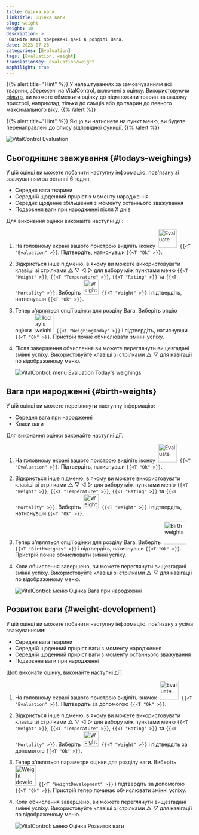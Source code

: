 ```yaml
---
title: Оцінка ваги
linkTitle: Оцінка ваги
slug: weight
weight: 10
description: >
 Оцініть ваші збережені дані в розділі Вага.
date: 2023-07-26
categories: [Evaluation]
tags: [Evaluation, weight]
translationKey: evaluation/weight
maphilight: true
---
```

{{% alert title="Hint" %}}
У налаштуваннях за замовчуванням всі тварини, збережені на VitalControl, включені в оцінку. Використовуючи [фільтр](../../filter/), ви можете обмежити оцінку до підмножини тварин на вашому пристрої, наприклад, тільки до самців або до тварин до певного максимального віку.
{{% /alert %}}

{{% alert title="Hint" %}}
Якщо ви натиснете на пункт меню, ви будете перенаправлені до опису відповідної функції.
{{% /alert %}}

<img src="../images/imagemap.png" alt="VitalControl Evaluation" title="Weight" usemap="#workmap" class="maphilight" />

<map name="workmap">
   <area shape="rect" coords="3,40,116,160" alt="Сьогоднішнє зважування" title="Оцініть вагові значення ваших тварин, записані за допомогою VitalControl на поточний день&#10;Клацання миші: до документації" href="/uk/docs/evaluation/weight/#todays-weighings">
   <area shape="rect" coords="116,40,238,160" alt="Вага при народженні" title="Оцініть ваші збережені ваги при народженні&#10;Клацання миші: до документації" href="/uk/docs/evaluation/weight/#birth-weights">
   <area shape="rect" coords="3,160,116,279" alt="Розвиток ваги" title="Оцініть розвиток ваги ваших тварин&#10;Клацання миші: до документації" href="/uk/docs/evaluation/weight/#weight-development">

   <area shape="rect" coords="150,282,238,319" alt="Фільтр" title="Встановити фільтр&#10;Клацання миші: до документації" href="/uk/docs/filter">
   <area shape="rect" coords="2,282,95,319" alt="Назад" title="Повернутися на один рівень назад&#10;Клацання миші: до документації" href="/uk/docs/evaluation/">
</map>

## Сьогоднішнє зважування {#todays-weighings}
У цій оцінці ви можете побачити наступну інформацію, пов'язану зі зважуванням за останні 6 годин:
- Середня вага тварини
- Середній щоденний приріст з моменту народження
- Середнє щоденне збільшення з моменту останнього зважування
- Подвоєння ваги при народженні після X днів

Для виконання оцінки виконайте наступні дії:

1. На головному екрані вашого пристрою виділіть іконку &nbsp;<img src="/icons/main/evaluation.svg" width="50" align="bottom" alt="Evaluate" />&nbsp; `{{<T "Evaluation" >}}`. Підтвердіть, натиснувши `{{<T "Ok" >}}`.

2. Відкриється інше підменю, в якому ви можете використовувати клавіші зі стрілками △ ▽ ◁ ▷ для вибору між пунктами меню `{{<T "Weight" >}}`, `{{<T "Temperature" >}}`, `{{<T "Rating" >}}` та `{{<T "Mortality" >}}`. Виберіть &nbsp;<img src="/icons/evaluation/weight.svg" width="40" align="bottom" alt="Weight" />&nbsp; `{{<T "Weight" >}}` і підтвердіть, натиснувши `{{<T "Ok" >}}`.

3. Тепер з'являться опції оцінки для розділу Вага. Виберіть опцію оцінки &nbsp;<img src="/icons/evaluation/weighingtoday.svg" width="50" align="bottom" alt="Today's weighing" />&nbsp; `{{<T "WeighingToday" >}}` і підтвердіть, натиснувши `{{<T "Ok" >}}`. Пристрій почне обчислювати змінні успіху.

4. Після завершення обчислення ви можете переглянути вищезгадані змінні успіху. Використовуйте клавіші зі стрілками △ ▽ для навігації по відображеному меню.

   ![VitalControl: menu Evaluation Today's weighings](../images/todaysweighings.png "Evaluate Today's weighings")

## Вага при народженні {#birth-weights}
У цій оцінці ви можете переглянути наступну інформацію:
- Середня вага при народженні
- Класи ваги

Для виконання оцінки виконайте наступні дії:

1. На головному екрані вашого пристрою виділіть іконку &nbsp;<img src="/icons/main/evaluation.svg" width="50" align="bottom" alt="Evaluate" />&nbsp; `{{<T "Evaluation" >}}`. Підтвердіть, натиснувши `{{<T "Ok" >}}`.

2. Відкриється інше підменю, в якому ви можете використовувати клавіші зі стрілками △ ▽ ◁ ▷ для вибору між пунктами меню `{{<T "Weight" >}}`, `{{<T "Temperature" >}}`, `{{<T "Rating" >}}` та `{{<T "Mortality" >}}`. Виберіть &nbsp;<img src="/icons/evaluation/weight.svg" width="40" align="bottom" alt="Weight" />&nbsp; `{{<T "Weight" >}}` і підтвердіть, натиснувши `{{<T "Ok" >}}`.

3. Тепер з'являться опції оцінки для розділу Вага. Виберіть &nbsp;<img src="/icons/evaluation/birthweights.svg" width="60" align="bottom" alt="Birth weights" />&nbsp; `{{<T "BirthWeights" >}}` і підтвердіть, натиснувши `{{<T "Ok" >}}`. Пристрій почне обчислювати змінні успіху.


4. Коли обчислення завершено, ви можете переглянути вищезгадані змінні успіху. Використовуйте клавіші зі стрілками △ ▽ для навігації по відображеному меню.

   ![VitalControl: меню Оцінка Вага при народженні](../images/birthweights.png "Оцінка Вага при народженні")

## Розвиток ваги {#weight-development}

У цій оцінці ви можете побачити наступну інформацію, пов'язану з усіма зважуваннями:
- Середня вага тварини
- Середній щоденний приріст ваги з моменту народження
- Середній щоденний приріст ваги з моменту останнього зважування
- Подвоєння ваги при народженні

Щоб виконати оцінку, виконайте наступні дії:

1. На головному екрані вашого пристрою виділіть значок &nbsp;<img src="/icons/main/evaluation.svg" width="50" align="bottom" alt="Evaluate" />&nbsp; `{{<T "Evaluation" >}}`. Підтвердіть за допомогою `{{<T "Ok" >}}`.

2. Відкриється інше підменю, в якому ви можете використовувати клавіші зі стрілками △ ▽ ◁ ▷ для вибору між пунктами меню `{{<T "Weight" >}}`, `{{<T "Temperature" >}}`, `{{<T "Rating" >}}` та `{{<T "Mortality" >}}`. Виберіть &nbsp;<img src="/icons/evaluation/weight.svg" width="40" align="bottom" alt="Weight" />&nbsp; `{{<T "Weight" >}}` і підтвердіть за допомогою `{{<T "Ok" >}}`.

3. Тепер з'являться параметри оцінки для розділу ваги. Виберіть &nbsp;<img src="/icons/evaluation/weightdevelopment.svg" width="55" align="bottom" alt="Weight development" />&nbsp; `{{<T "WeightDevelopment" >}}` і підтвердіть за допомогою `{{<T "Ok" >}}`. Пристрій тепер починає обчислювати змінні успіху.

4. Коли обчислення завершено, ви можете переглянути вищезгадані змінні успіху. Використовуйте клавіші зі стрілками △ ▽ для навігації по відображеному меню.

   ![VitalControl: меню Оцінка Розвиток ваги](../images/weightdevelopment.png "Оцінка Розвиток ваги")
